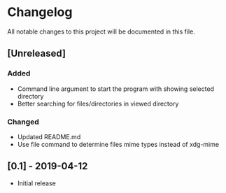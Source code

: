 # Changelog
All notable changes to this project will be documented in this file.

## [Unreleased]

### Added
- Command line argument to start the program with showing selected directory
- Better searching for files/directories in viewed directory

### Changed
- Updated README.md
- Use file command to determine files mime types instead of xdg-mime

## [0.1] - 2019-04-12
- Initial release
